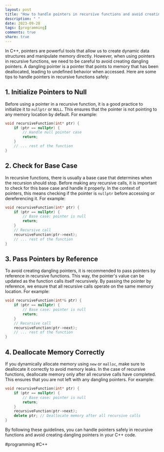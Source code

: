 ```yaml
---
layout: post
title: "How to handle pointers in recursive functions and avoid creating dangling pointers in C++"
description: " "
date: 2023-09-28
tags: [programming]
comments: true
share: true
---
```


In C++, pointers are powerful tools that allow us to create dynamic data structures and manipulate memory directly. However, when using pointers in recursive functions, we need to be careful to avoid creating dangling pointers. A dangling pointer is a pointer that points to memory that has been deallocated, leading to undefined behavior when accessed. Here are some tips to handle pointers in recursive functions safely:

## 1. Initialize Pointers to Null

Before using a pointer in a recursive function, it is a good practice to initialize it to `nullptr` or `NULL`. This ensures that the pointer is not pointing to any memory location by default. For example:

```cpp
void recursiveFunction(int* ptr) {
    if (ptr == nullptr) {
        // Handle null pointer case
        return;
    }
    // ... rest of the function
}
```

## 2. Check for Base Case

In recursive functions, there is usually a base case that determines when the recursion should stop. Before making any recursive calls, it is important to check for this base case and handle it properly. In the context of pointers, this means checking if the pointer is `nullptr` before accessing or dereferencing it. For example:

```cpp
void recursiveFunction(int* ptr) {
    if (ptr == nullptr) {
        // Base case: pointer is null
        return;
    }
    // Recursive call
    recursiveFunction(ptr->next);
    // ... rest of the function
}
```

## 3. Pass Pointers by Reference

To avoid creating dangling pointers, it is recommended to pass pointers by reference in recursive functions. This way, the pointer's value can be updated as the function calls itself recursively. By passing the pointer by reference, we ensure that all recursive calls operate on the same memory location. For example:

```cpp
void recursiveFunction(int*& ptr) {
    if (ptr == nullptr) {
        // Base case: pointer is null
        return;
    }
    // Recursive call
    recursiveFunction(ptr->next);
    // ... rest of the function
}
```

## 4. Deallocate Memory Correctly

If you dynamically allocate memory using `new` or `malloc`, make sure to deallocate it correctly to avoid memory leaks. In the case of recursive functions, deallocate memory only after all recursive calls have completed. This ensures that you are not left with any dangling pointers. For example:

```cpp
void recursiveFunction(int* ptr) {
    if (ptr == nullptr) {
        // Base case: pointer is null
        return;
    }
    recursiveFunction(ptr->next);
    delete ptr; // Deallocate memory after all recursive calls
}
```

By following these guidelines, you can handle pointers safely in recursive functions and avoid creating dangling pointers in your C++ code.

#programming #C++